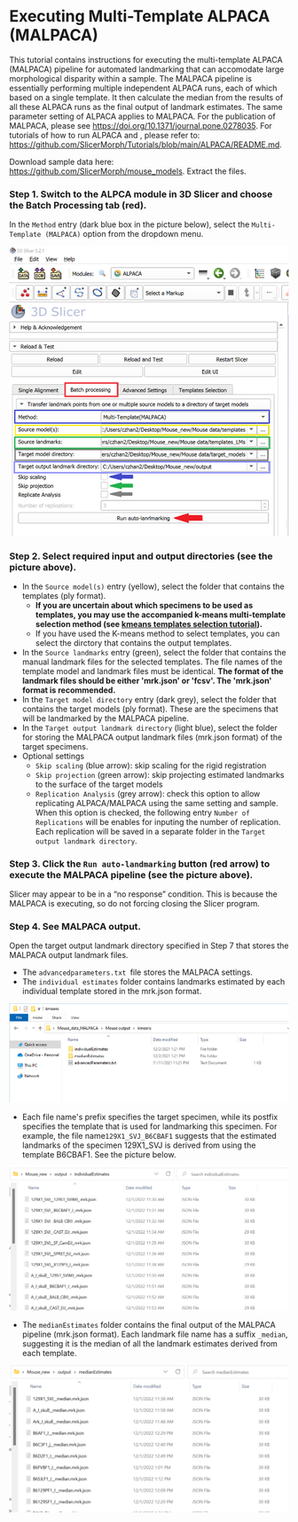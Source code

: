 # Executing Multi-Template ALPACA (MALPACA) 
This tutorial contains instructions for executing the multi-template ALPACA (MALPACA) pipeline for automated landmarking that can accomodate large morphological disparity within a sample. The MALPACA pipeline is essentially performing multiple independent ALPACA runs, each of which based on a single template. It then calculate the median from the results of all these ALPACA runs as the final output of landmark estimates. The same parameter setting of ALPACA applies to MALPACA. For the publication of MALPACA, please see https://doi.org/10.1371/journal.pone.0278035. For tutorials of how to run ALPACA and , please refer to: https://github.com/SlicerMorph/Tutorials/blob/main/ALPACA/README.md. 

Download sample data here: https://github.com/SlicerMorph/mouse_models. Extract the files.

### Step 1. Switch to the ALPCA module in 3D Slicer and choose the Batch Processing tab (red). 
In the `Method` entry (dark blue box in the picture below), select the `Multi-Template (MALPACA)` option from the dropdown menu.

<p align="center">
<img src="./kmeans_MALPACA_images/MALPACA_019.png", width = 600>
<p/>

### Step 2. Select required input and output directories (see the picture above).
* In the `Source model(s)` entry (yellow), select the folder that contains the templates (ply format). 
  * **If you are uncertain about which specimens to be used as templates, you may use the accompanied k-means multi-template selection method (see [kmeans templates selection tutorial](https://github.com/SlicerMorph/Tutorials/blob/main/MALPACA/K-means_templates_selection.md)).**
  * If you have used the K-means method to select templates, you can select the dirctory that contains the output templates. 
* In the `Source landmarks` entry (green), select the folder that contains the manual landmark files for the selected templates. The file names of the template model and landmark files must be identical. **The format of the landmark files should be either 'mrk.json' or 'fcsv'. The 'mrk.json' format is recommended.**
* In the `Target model directory` entry (dark grey), select the folder that contains the target models (ply format). These are the specimens that will be landmarked by the MALPACA pipeline.
* In the `Target output landmark directory` (light blue), select the folder for storing the MALPACA output landmark files (mrk.json format) of the target specimens.
* Optional settings
  * `Skip scaling` (blue arrow): skip scaling for the rigid registration
  * `Skip projection` (green arrow): skip projecting estimated landmarks to the surface of the target models
  * `Replication Analysis` (grey arrow): check this option to allow replicating ALPACA/MALPACA using the same setting and sample. When this option is checked, the following entry `Number of Replications` will be enables for inputing the number of replication. Each replication will be saved in a separate folder in the `Target output landmark directory`.

### Step 3. Click the `Run auto-landmarking` button (red arrow) to execute the MALPACA pipeline (see the picture above).
Slicer may appear to be in a “no response” condition. This is because the MALPACA is executing, so do not forcing closing the Slicer program.

### Step 4. See MALPACA output.
Open the target output landmark directory specified in Step 7 that stores the MALPACA output landmark files.
* The `advancedparameters.txt `file stores the MALPACA settings.
* The `individual estimates` folder contains landmarks estimated by each individual template stored in the mrk.json format.

<p align="center">
<img src="./kmeans_MALPACA_images/MALPACA_020.png">
<p/>


* Each file name's prefix specifies the target specimen, while its postfix specifies the template that is used for landmarking this specimen. For example, the file name`129X1_SVJ_B6CBAF1` suggests that the estimated landmarks of the specimen 129X1_SVJ is derived from using the template B6CBAF1. See the picture below.


<p align="center">
<img src="./kmeans_MALPACA_images/MALPACA_021.png">
<p/>


* The `medianEstimates` folder contains the final output of the MALPACA pipeline (mrk.json format). Each landmark file name has a suffix `_median`, suggesting it is the median of all the landmark estimates derived from each template.

<p align="center">
<img src="./kmeans_MALPACA_images/MALPACA_022.png">
<p/>

